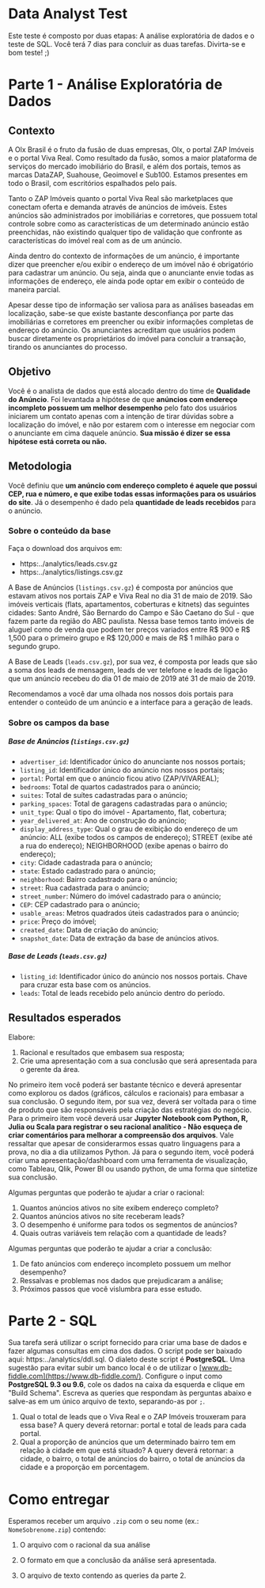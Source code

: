 # Data Analyst Test

Este teste é composto por duas etapas: A análise exploratória de dados e o teste de SQL. Você terá 7 dias para concluir as duas tarefas. Divirta-se e bom teste! ;) 

# **Parte 1 - Análise Exploratória de Dados**

## Contexto

A Olx Brasil é o fruto da fusão de duas empresas, Olx, o portal ZAP Imóveis e o portal Viva Real. Como resultado da fusão, somos a maior plataforma de serviços do mercado imobiliário do Brasil, e além dos portais, temos as marcas DataZAP, Suahouse, Geoimovel e Sub100. Estamos presentes em todo o Brasil, com escritórios espalhados pelo país. 

Tanto o ZAP Imóveis quanto o portal Viva Real são marketplaces que conectam oferta e demanda através de anúncios de imóveis. Estes anúncios são administrados por imobiliárias e corretores, que possuem total controle sobre como as características de um determinado anúncio estão preenchidas, não existindo qualquer tipo de validação que confronte as características do imóvel real com as de um anúncio. 

Ainda dentro do contexto de informações de um anúncio, é importante dizer que preencher e/ou exibir o endereço de um imóvel não é obrigatório para cadastrar um anúncio. Ou seja, ainda que o anunciante envie todas as informações de endereço, ele ainda pode optar em exibir o conteúdo de maneira parcial. 

Apesar desse tipo de informação ser valiosa para as análises baseadas em localização, sabe-se que existe bastante desconfiança por parte das imobiliárias e corretores em preencher ou exibir informações completas de endereço do anúncio. Os anunciantes acreditam que usuários podem buscar diretamente os proprietários do imóvel para concluir a transação, tirando os anunciantes do processo.

## Objetivo

Você é o analista de dados que está alocado dentro do time de **Qualidade do Anúncio**. Foi levantada a hipótese de que **anúncios com endereço incompleto possuem um melhor desempenho** pelo fato dos usuários iniciarem um contato apenas com a intenção de tirar dúvidas sobre a localização do imóvel, e não por estarem com o interesse em negociar com o anunciante em cima daquele anúncio. **Sua missão é dizer se essa hipótese está correta ou não.** 

## Metodologia

Você definiu que **um anúncio com endereço completo é aquele que possui CEP, rua e número, e que exibe todas essas informações para os usuários do site**. Já o desempenho é dado pela **quantidade de leads recebidos** para o anúncio.

### Sobre o conteúdo da base

Faça o download dos arquivos em: 

* https:../analytics/leads.csv.gz
* https:../analytics/listings.csv.gz

A Base de Anúncios (`listings.csv.gz`) é composta por anúncios que estavam ativos nos portais ZAP e Viva Real no dia 31 de maio de 2019. São imóveis verticais (flats, apartamentos, coberturas e kitnets) das seguintes cidades: Santo André, São Bernardo do Campo e São Caetano do Sul - que fazem parte da região do ABC paulista. Nessa base temos tanto imóveis de aluguel como de venda que podem ter preços variados entre R$ 900 e R$ 1,500 para o primeiro grupo e R$ 120,000 e mais de R$ 1 milhão para o segundo grupo.

A Base de Leads (`leads.csv.gz`), por sua vez, é composta por leads que são a soma dos leads de mensagem, leads de ver telefone e leads de ligação que um anúncio recebeu do dia 01 de maio de 2019 até 31 de maio de 2019.

Recomendamos a você dar uma olhada nos nossos dois portais para entender o conteúdo de um anúncio e a interface para a geração de leads.

### Sobre os campos da base

##### Base de Anúncios (`listings.csv.gz`)

* `advertiser_id`: Identificador único do anunciante nos nossos portais;
* `listing_id`: Identificador único do anúncio nos nossos portais;
* `portal`: Portal em que o anúncio ficou ativo (ZAP/VIVAREAL);
* `bedrooms`: Total de quartos cadastrados para o anúncio;
* `suites`: Total de suítes cadastradas para o anúncio;
* `parking_spaces`: Total de garagens cadastradas para o anúncio;
* `unit_type`: Qual o tipo do imóvel - Apartamento, flat, cobertura; 
* `year_delivered_at`: Ano de construção do anúncio;
* `display_address_type`: Qual o grau de exibição do endereço de um anúncio: ALL (exibe todos os campos de endereço); STREET (exibe até a rua do endereço); NEIGHBORHOOD (exibe apenas o bairro do endereço);
* `city`: Cidade cadastrada para o anúncio;
* `state`: Estado cadastrado para o anúncio;
* `neighborhood`: Bairro cadastrado para o anúncio;
* `street`: Rua cadastrada para o anúncio; 
* `street_number`: Número do imóvel cadastrado para o anúncio;
* `CEP`: CEP cadastrado para o anúncio;
* `usable_areas`: Metros quadrados úteis cadastrados para o anúncio;
* `price`: Preço do imóvel;
* `created_date`: Data de criação do anúncio;
* `snapshot_date`: Data de extração da base de anúncios ativos.

##### Base de Leads (`leads.csv.gz`)

* `listing_id`: Identificador único do anúncio nos nossos portais. Chave para cruzar esta base com os anúncios.
* `leads`: Total de leads recebido pelo anúncio dentro do período.

## Resultados esperados

Elabore:

1. Racional e resultados que embasem sua resposta;
2. Crie uma apresentação com a sua conclusão que será apresentada para o gerente da área.

No primeiro item você poderá ser bastante técnico e deverá apresentar como explorou os dados (gráficos, cálculos e racionais) para embasar a sua conclusão. O segundo item, por sua vez, deverá ser voltada para o time de produto que são responsáveis pela criação das estratégias do negócio. Para o primeiro item você deverá usar **Jupyter Notebook com Python, R, Julia ou Scala para registrar o seu racional analítico - Não esqueça de criar comentários para melhorar a compreensão dos arquivos**. Vale ressaltar que apesar de considerarmos essas quatro linguagens para a prova, no dia a dia utilizamos Python.  Já para o segundo item, você poderá criar uma apresentação/dashboard com uma ferramenta de visualização, como Tableau, Qlik, Power BI ou usando python, de uma forma que sintetize sua conclusão.


Algumas perguntas que poderão te ajudar a criar o racional:

1. Quantos anúncios ativos no site exibem endereço completo?
2. Quantos anúncios ativos no site receberam leads?
3. O desempenho é uniforme para todos os segmentos de anúncios?
4. Quais outras variáveis tem relação com a quantidade de leads?

Algumas perguntas que poderão te ajudar a criar a conclusão:

1. De fato anúncios com endereço incompleto possuem um melhor desempenho?
2. Ressalvas e problemas nos dados que prejudicaram a análise;
3. Próximos passos que você vislumbra para esse estudo.

# **Parte 2 - SQL**

Sua tarefa será utilizar o script fornecido para criar uma base de dados e fazer algumas consultas em cima dos dados. O script pode ser baixado aqui: https:../analytics/ddl.sql. O dialeto deste script é **PostgreSQL**. Uma sugestão para evitar subir um banco local é o de utilizar o [www.db-fiddle.com](https://www.db-fiddle.com/). Configure o input como **PostgreSQL 9.3 ou 9.6**, cole os dados na caixa da esquerda e clique em "Build Schema". Escreva as queries que respondam às perguntas abaixo e salve-as em um único arquivo de texto, separando-as por `;`.

1. Qual o total de leads que o Viva Real e o ZAP Imóveis trouxeram para essa base? A query deverá retornar: portal e total de leads para cada portal.
2. Qual a proporção de anúncios que um determinado bairro tem em relação à cidade em que está situado? A query deverá retornar: a cidade, o bairro, o total de anúncios do bairro, o total de anúncios da cidade e a proporção em porcentagem.

# Como entregar

Esperamos receber um arquivo `.zip` com o seu nome (ex.: `NomeSobrenome.zip`) contendo: 

1. O arquivo com o racional da sua análise

2. O formato em que a conclusão da análise será apresentada. 

3. O arquivo de texto contendo as queries da parte 2.
